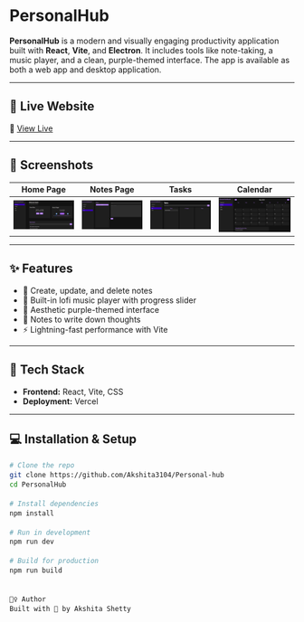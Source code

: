 # PersonalHub

**PersonalHub** is a modern and visually engaging productivity application built with **React**, **Vite**, and **Electron**. It includes tools like note-taking, a music player, and a clean, purple-themed interface. The app is available as both a web app and desktop application.

---

## 🚀 Live Website

🔗 [View Live](https://notoria-nine.vercel.app/)

---

## 📸 Screenshots

| Home Page                           | Notes Page                        | Tasks                             | Calendar                                |
| ----------------------------------- | --------------------------------- | --------------------------------- | --------------------------------------- |
| ![Home](./screenshots/homepage.png) | ![Notes](./screenshots/Notes.png) | ![Tasks](./screenshots/Tasks.png) | ![Calendar](./screenshots/Calendar.png) |

---

## ✨ Features

- 📝 Create, update, and delete notes
- 🎵 Built-in lofi music player with progress slider
- 🌈 Aesthetic purple-themed interface
- 💾 Notes to write down thoughts
- ⚡ Lightning-fast performance with Vite

---

## 🧱 Tech Stack

- **Frontend:** React, Vite, CSS
- **Deployment:** Vercel

---

## 💻 Installation & Setup

```bash
# Clone the repo
git clone https://github.com/Akshita3104/Personal-hub
cd PersonalHub

# Install dependencies
npm install

# Run in development
npm run dev

# Build for production
npm run build


🙋‍♀️ Author
Built with 💜 by Akshita Shetty

```
